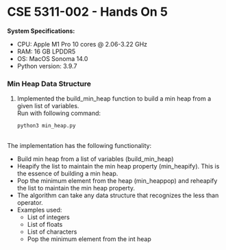 # CSE 5311-002 - Hands On 5

__System Specifications:__
* CPU: Apple M1 Pro 10 cores @ 2.06-3.22 GHz
* RAM: 16 GB LPDDR5
* OS: MacOS Sonoma 14.0
* Python version: 3.9.7

### Min Heap Data Structure

1. Implemented the build_min_heap function to build a min heap from a given list of variables.
    <br />Run with following command:
    ```
    python3 min_heap.py
    ```
<br>The implementation has the following functionality:
* Build min heap from a list of variables (build_min_heap)
* Heapify the list to maintain the min heap property (min_heapify). This is the essence of building a min heap.
* Pop the minimum element from the heap (min_heappop) and reheapify the list to maintain the min heap property.
* The algorithm can take any data structure that recognizes the less than operator.
* Examples used:
   * List of integers
    * List of floats
    * List of characters
    * Pop the minimum element from the int heap


